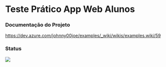 # Teste Prático App Web Alunos


### Documentação do Projeto
https://dev.azure.com/johnny00joe/examples/_wiki/wikis/examples.wiki/59


### Status
<img src="https://dev.azure.com/johnny00joe/bf769694-28b9-4fe0-8f38-a6ef5fc0558f/_apis/git/repositories/c1d89be4-7324-4211-9737-50cc769e1844/Items?path=/.attachments/status-02-428d98e3-f8ee-41f8-98ee-36aaf1279f40.png&download=false&resolveLfs=true&%24format=octetStream&api-version=5.0-preview.1&sanitize=true&versionDescriptor.version=wikiMaster" />
